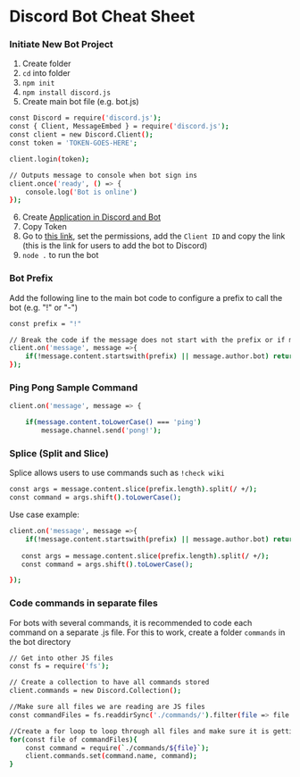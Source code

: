 # Discord Bot Cheat Sheet

### Initiate New Bot Project

1. Create folder 
2. ```cd``` into folder
3. ```npm init```
4. ```npm install discord.js```
5. Create main bot file (e.g. bot.js)

```sh
const Discord = require('discord.js');
const { Client, MessageEmbed } = require('discord.js');
const client = new Discord.Client();
const token = 'TOKEN-GOES-HERE';

client.login(token);

// Outputs message to console when bot sign ins
client.once('ready', () => {
    console.log('Bot is online')
});
```

6. Create [Application in Discord and Bot](https://discord.com/developers/applications)
7. Copy Token
8. Go to [this link](https://discordapi.com/permissions.html), set the permissions, add the ```Client ID``` and copy the link (this is the link for users to add the bot to Discord)
9. ```node .``` to run the bot

### Bot Prefix

Add the following line to the main bot code to configure a prefix to call the bot (e.g. "!" or "-")

```sh
const prefix = "!"

// Break the code if the message does not start with the prefix or if message author is the bot
client.on('message', message =>{
    if(!message.content.startswith(prefix) || message.author.bot) return;
});
```

### Ping Pong Sample Command

```sh
client.on('message', message => {

    if(message.content.toLowerCase() === 'ping')
        message.channel.send('pong!');
```

### Splice (Split and Slice)

Splice allows users to use commands such as ```!check wiki```

```sh
const args = message.content.slice(prefix.length).split(/ +/);
const command = args.shift().toLowerCase();
```

Use case example:

```sh
client.on('message', message =>{
    if(!message.content.startswith(prefix) || message.author.bot) return;
   
   const args = message.content.slice(prefix.length).split(/ +/);
   const command = args.shift().toLowerCase();

});
```

### Code commands in separate files

For bots with several commands, it is recommended to code each command on a separate .js file. For this to work, create a folder ```commands``` in the bot directory

```sh
// Get into other JS files
const fs = require('fs');

// Create a collection to have all commands stored
client.commands = new Discord.Collection();

//Make sure all files we are reading are JS files
const commandFiles = fs.readdirSync('./commands/').filter(file => file.endsWith('.js'));

//Create a for loop to loop through all files and make sure it is getting the correct file
for(const file of commandFiles){
    const command = require(`./commands/${file}`);
    client.commands.set(command.name, command);
}
```
